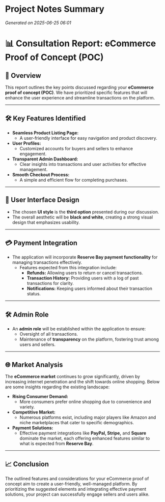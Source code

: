 # Project Notes Summary

*Generated on 2025-06-25 06:01*

# 📊 **Consultation Report: eCommerce Proof of Concept (POC)**

## 📅 **Overview**
This report outlines the key points discussed regarding your **eCommerce proof of concept (POC)**. We have prioritized specific features that will enhance the user experience and streamline transactions on the platform.

---

## 🛠️ **Key Features Identified**
- **Seamless Product Listing Page:** 
  - A user-friendly interface for easy navigation and product discovery.
- **User Profiles:** 
  - Customized accounts for buyers and sellers to enhance engagement.
- **Transparent Admin Dashboard:** 
  - Clear insights into transactions and user activities for effective management.
- **Smooth Checkout Process:** 
  - A simple and efficient flow for completing purchases.

---

## 🎨 **User Interface Design**
- The chosen **UI style** is the **third option** presented during our discussion.
- The overall aesthetic will be **black and white**, creating a strong visual design that emphasizes usability.

---

## 💳 **Payment Integration**
- The application will incorporate **Reserve Bay payment functionality** for managing transactions effectively.
  - Features expected from this integration include:
    - **Refunds:** Allowing users to return or cancel transactions.
    - **Transaction History:** Providing users with a log of past transactions for clarity.
    - **Notifications:** Keeping users informed about their transaction status.

---

## 🛠️ **Admin Role**
- An **admin role** will be established within the application to ensure:
  - Oversight of all transactions.
  - Maintenance of **transparency** on the platform, fostering trust among users and sellers.

---

## 🌐 **Market Analysis**
The **eCommerce market** continues to grow significantly, driven by increasing internet penetration and the shift towards online shopping. Below are some insights regarding the existing landscape:

- **Rising Consumer Demand:**
  - More consumers prefer online shopping due to convenience and variety.
- **Competitive Market:**
  - Numerous platforms exist, including major players like Amazon and niche marketplaces that cater to specific demographics.
- **Payment Solutions:**
  - Effective payment integrations like **PayPal, Stripe,** and **Square** dominate the market, each offering enhanced features similar to what is expected from **Reserve Bay**.

---

## 📈 **Conclusion**
The outlined features and considerations for your eCommerce proof of concept aim to create a user-friendly, well-managed platform. By prioritizing the suggested elements and integrating effective payment solutions, your project can successfully engage sellers and users alike.